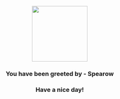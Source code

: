 <p align="center">
            <img src="https://raw.githubusercontent.com/PokeAPI/sprites/master/sprites/pokemon/21.png" width="150" height="150">
          </p>
          <h3 align="center">You have been greeted by - <b>Spearow</b></h3>
          <h3 align="center">Have a nice day!</h3>
        